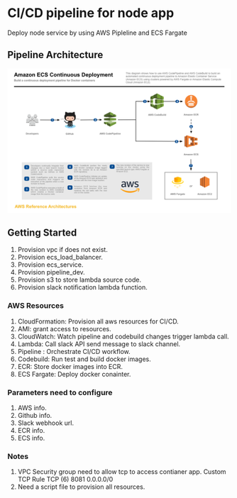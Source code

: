 # CI/CD pipeline for node app

Deploy node service by using AWS Pipleline and ECS Fargate

## Pipeline Architecture
![](images/architecture.png)

## Getting Started

1. Provision vpc if does not exist.
2. Provision ecs_load_balancer. 
3. Provision ecs_service.
4. Provision pipeline_dev.
5. Provision s3 to store lambda source code.
6. Provision slack notification lambda function.


### AWS Resources

1. CloudFormation: Provision all aws resources for CI/CD.
2. AMI: grant access to resources.
3. CloudWatch: Watch pipeline and codebuild changes trigger lambda call.
4. Lambda: Call slack API send message to slack channel.
5. Pipeline : Orchestrate CI/CD workflow.
6. Codebuild: Run test and build docker images.
7. ECR: Store docker images into ECR.
8. ECS Fargate: Deploy docker conainter.


### Parameters need to configure

1. AWS info.
1. Github info.
2. Slack webhook url.
3. ECR info.
4. ECS info.


### Notes

1. VPC Security group need to allow tcp to access contianer app. Custom TCP Rule TCP (6) 8081 0.0.0.0/0
2. Need a script file to provision all resources.


